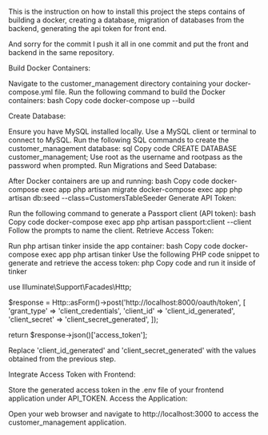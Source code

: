 This is the instruction on how to install this project the steps contains of building a docker, creating a database, migration of databases from the backend, generating the api token for front end.

And sorry for the commit I push it all in one commit and put the front and backend in the same repository.

Build Docker Containers:

Navigate to the customer_management directory containing your docker-compose.yml file.
Run the following command to build the Docker containers:
bash
Copy code
docker-compose up --build

Create Database:

Ensure you have MySQL installed locally. Use a MySQL client or terminal to connect to MySQL.
Run the following SQL commands to create the customer_management database:
sql
Copy code
CREATE DATABASE customer_management;
Use root as the username and rootpass as the password when prompted.
Run Migrations and Seed Database:

After Docker containers are up and running:
bash
Copy code
docker-compose exec app php artisan migrate
docker-compose exec app php artisan db:seed --class=CustomersTableSeeder
Generate API Token:

Run the following command to generate a Passport client (API token):
bash
Copy code
docker-compose exec app php artisan passport:client --client
Follow the prompts to name the client.
Retrieve Access Token:

Run php artisan tinker inside the app container:
bash
Copy code
docker-compose exec app php artisan tinker
Use the following PHP code snippet to generate and retrieve the access token:
php
Copy code and run it inside of tinker

use Illuminate\Support\Facades\Http;

$response = Http::asForm()->post('http://localhost:8000/oauth/token', [
    'grant_type' => 'client_credentials',
    'client_id' => 'client_id_generated',
    'client_secret' => 'client_secret_generated',
]);

return $response->json()['access_token'];

Replace 'client_id_generated' and 'client_secret_generated' with the values obtained from the previous step.

Integrate Access Token with Frontend:

Store the generated access token in the .env file of your frontend application under API_TOKEN.
Access the Application:

Open your web browser and navigate to http://localhost:3000 to access the customer_management application.

